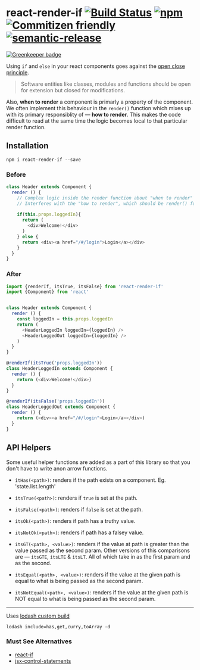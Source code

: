 # react-render-if [![Build Status](https://travis-ci.org/tusharmath/react-render-if.svg?branch=master)](https://travis-ci.org/tusharmath/react-render-if) [![npm](https://img.shields.io/npm/v/react-render-if.svg)]() [![Commitizen friendly](https://img.shields.io/badge/commitizen-friendly-brightgreen.svg)](http://commitizen.github.io/cz-cli/) [![semantic-release](https://img.shields.io/badge/%20%20%F0%9F%93%A6%F0%9F%9A%80-semantic--release-e10079.svg)](https://github.com/semantic-release/semantic-release)

[![Greenkeeper badge](https://badges.greenkeeper.io/tusharmath/react-render-if.svg)](https://greenkeeper.io/)

Using `if` and `else` in your react components goes against the [open close principle](http://www.oodesign.com/open-close-principle.html).
> Software entities like classes, modules and functions should be open for extension but closed for modifications.

Also, **when to render** a component is primarly a property of the component. We often implement this behaviour in the `render()` function which mixes up with its primary responsiblity of — **how to render**. This makes the code difficult to read at the same time the logic becomes local to that particular render function.

## Installation

```
npm i react-render-if --save
```

### Before

```javascript
class Header extends Component {
  render () {
    // Complex logic inside the render function about "when to render" the component.
    // Interferes with the "how to render", which should be render() function's primary responsibility.
    
    if(this.props.loggedIn){
      return (
        <div>Welcome!</div>
      )
    } else {
      return <div><a href="/#/login">Login</a></div>
    }
  }
}
```


### After

```javascript
import {renderIf, itsTrue, itsFalse} from 'react-render-if'
import {Component} from 'react'


class Header extends Component {
  render () {
    const loggedIn = this.props.loggedIn
    return (
      <HeaderLoggedIn loggedIn={loggedIn} />
      <HeaderLoggedOut loggedIn={loggedIn} />
    )
  }
}

@renderIf(itsTrue('props.loggedIn'))
class HeaderLoggedIn extends Component {
  render () {
    return (<div>Welcome!</div>)
  }
}

@renderIf(itsFalse('props.loggedIn'))
class HeaderLoggedOut extends Component {
  render () {
    return (<div><a href="/#/login">Login</a></div>)
  }
}

```



## API Helpers
Some useful helper functions are added as a part of this library so that you don't have to write anon arrow functions.

- `itHas(<path>)`: renders if the path exists on a component. Eg. 'state.list.length'  

- `itsTrue(<path>)`: renders if `true` is set at the path.

- `itsFalse(<path>)`: renders if `false` is set at the path.

- `itsOk(<path>)`: renders if path has a truthy value. 

- `itsNotOk(<path>)`: renders if path has a falsey value. 

- `itsGT(<path>, <value>)`: renders if the value at path is greater than the value passed as the second param. Other versions of this comparisons are —  `itsGTE`, `itsLTE` & `itsLT`. All of which take in <path> as the first param and <value> as the second.

- `itsEqual(<path>, <value>)`: renders if the value at the given path is equal to what is being passed as the second param. 

- `itsNotEqual(<path>, <value>)`: renders if the value at the given path is NOT equal to what is being passed as the second param.


---

Uses [lodash custom build](https://lodash.com/custom-builds)
```
lodash include=has,get,curry,toArray -d
```

### Must See Alternatives

[react-if]: https://github.com/romac/react-if
[jsx-control-statements]: https://github.com/AlexGilleran/jsx-control-statements

- [react-if][react-if]
- [jsx-control-statements][jsx-control-statements]

